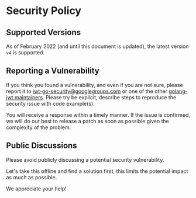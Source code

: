 # Security Policy

## Supported Versions

As of February 2022 (and until this document is updated), the latest version `v4` is supported.

## Reporting a Vulnerability

If you think you found a vulnerability, and even if you are not sure, please report it to jwt-go-security@googlegroups.com or one of the other [golang-jwt maintainers](https://github.com/orgs/golang-jwt/people). Please try be explicit, describe steps to reproduce the security issue with code example(s).

You will receive a response within a timely manner. If the issue is confirmed, we will do our best to release a patch as soon as possible given the complexity of the problem.

## Public Discussions

Please avoid publicly discussing a potential security vulnerability.

Let's take this offline and find a solution first, this limits the potential impact as much as possible.

We appreciate your help!
